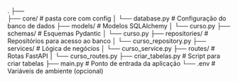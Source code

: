 .
├──             
├── core/                   # pasta core com config
│   └── database.py         # Configuração do banco de dados
├── models/                 # Modelos SQLAlchemy
│   └── curso.py
├── schemas/                # Esquemas Pydantic
│   └── curso.py
├── repositories/           # Repositórios para acesso ao banco
│   └── curso_repository.py
├── services/               # Lógica de negócios
│   └── curso_service.py
├── routes/                 # Rotas FastAPI
│   └── curso_routes.py
├── criar_tabelas.py        # Script para criar tabelas
├── main.py                 # Ponto de entrada da aplicação
└── .env                    # Variáveis de ambiente (opcional)
